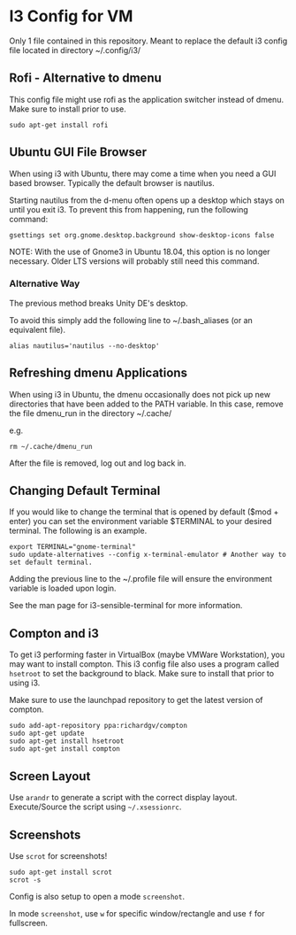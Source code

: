 # I3 Config for VM
Only 1 file contained in this repository.
Meant to replace the default i3 config file located in directory ~/.config/i3/

## Rofi - Alternative to dmenu
This config file might use rofi as the application switcher instead of dmenu.
Make sure to install prior to use.
```
sudo apt-get install rofi
```

## Ubuntu GUI File Browser
When using i3 with Ubuntu, there may come a time when you need a GUI based browser. Typically the default browser is nautilus.

Starting nautilus from the d-menu often opens up a desktop which stays on until you exit i3. To prevent this from happening, run the following command:
```
gsettings set org.gnome.desktop.background show-desktop-icons false
```
NOTE: With the use of Gnome3 in Ubuntu 18.04, this option is no longer necessary. Older LTS versions will probably still need this command.

### Alternative Way
The previous method breaks Unity DE's desktop.

To avoid this simply add the following line to ~/.bash_aliases (or an equivalent file).
```
alias nautilus='nautilus --no-desktop'
```

## Refreshing dmenu Applications
When using i3 in Ubuntu, the dmenu occasionally does not pick up new directories that have been added to the PATH variable. In this case, remove the file dmenu\_run in the directory ~/.cache/

e.g.
```
rm ~/.cache/dmenu_run
```
After the file is removed, log out and log back in.

## Changing Default Terminal
If you would like to change the terminal that is opened by default ($mod + enter) you can set the environment variable $TERMINAL to your desired terminal. The following is an example.
```
export TERMINAL="gnome-terminal"
sudo update-alternatives --config x-terminal-emulator # Another way to set default terminal.
```
Adding the previous line to the ~/.profile file will ensure the environment variable is loaded upon login.

See the man page for i3-sensible-terminal for more information.

## Compton and i3
To get i3 performing faster in VirtualBox (maybe VMWare Workstation), you may want to install compton. This i3 config file also uses a program called `hsetroot` to set the background to black. Make sure to install that prior to using i3.

Make sure to use the launchpad repository to get the latest version of compton.
```
sudo add-apt-repository ppa:richardgv/compton
sudo apt-get update
sudo apt-get install hsetroot
sudo apt-get install compton
```

## Screen Layout
Use `arandr` to generate a script with the correct display layout.
Execute/Source the script using `~/.xsessionrc`.

## Screenshots
Use `scrot` for screenshots!
```
sudo apt-get install scrot
scrot -s
```
Config is also setup to open a mode `screenshot`.

In mode `screenshot`, use `w` for specific window/rectangle and use `f` for
fullscreen.
